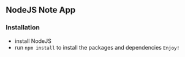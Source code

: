 ## NodeJS Note App
### Installation

- install NodeJS
- run `npm install` to install the packages and dependencies
`Enjoy!`
